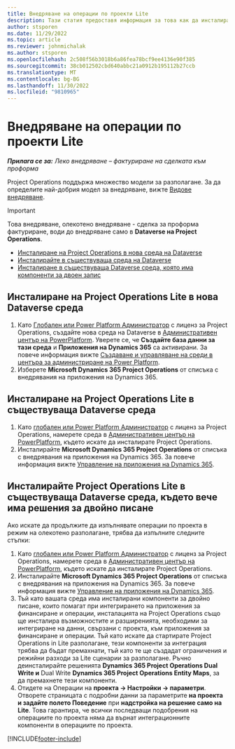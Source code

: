 ```yaml
---
title: Внедряване на операции по проекти Lite
description: Тази статия предоставя информация за това как да инсталирате внедряване на Project Operations lite - сделка за проформа фактуриране.
author: stsporen
ms.date: 11/29/2022
ms.topic: article
ms.reviewer: johnmichalak
ms.author: stsporen
ms.openlocfilehash: 2c508f56b3018b6a86fea78bcf9ee4136e90f385
ms.sourcegitcommit: 38cb012502cbd640abbc21a0912b195112b27ccb
ms.translationtype: MT
ms.contentlocale: bg-BG
ms.lasthandoff: 11/30/2022
ms.locfileid: "9810965"
---
```

# <a name="deploy-project-operations-lite"></a>Внедряване на операции по проекти Lite

_**Прилага се за:** Леко внедряване – фактуриране на сделката към проформа_



Project Operations поддържа множество модели за разполагане. За да определите най-добрия модел за внедряване, вижте [Видове внедряване](determine-deployment-type.md).


> [!IMPORTANT]
> Това внедряване, олекотено внедряване - сделка за проформа фактуриране, води до внедряване само в **Dataverse на Project Operations**.

- [Инсталиране на Project Operations в нова среда на Dataverse](#new)
- [Инсталирайте в съществуваща среда на Dataverse](#existing)
- [Инсталиране в съществуваща Dataverse среда, която има компоненти за двоен запис](#existingdw)



## <a name="install-project-operations-lite-to-a-new-dataverse-environment"></a><a name="new"></a> Инсталиране на Project Operations Lite в нова Dataverse среда

1. Като [Глобален или Power Platform Администратор](/power-platform/admin/global-service-administrators-can-administer-without-license) с лиценз за Project Operations, създайте нова среда на Dataverse в [Административен център на PowerPlatform](https://admin.powerplatform.com). Уверете се, че **Създайте база данни за тази среда** и **Приложения на Dynamics 365** са активирани. За повече информация вижте [Създаване и управляване на среди в центъра за администриране на Power Platform](/power-platform/admin/create-environment#create-an-environment-in-the-power-platform-admin-center).
1. Изберете **Microsoft Dynamics 365 Project Operations** от списъка с внедрявания на приложения на Dynamics 365.


## <a name="install-project-operations-lite-to-an-existing-dataverse-environment"></a><a name="existing"></a> Инсталиране на Project Operations Lite в съществуваща Dataverse среда 
1. Като [глобален или Power Platform Администратор](/power-platform/admin/global-service-administrators-can-administer-without-license) с лиценз за Project Operations, намерете среда в [Административен център на PowerPlatform](https://admin.powerplatform.com), където искате да инсталирате Project Operations.
1. Инсталирайте **Microsoft Dynamics 365 Project Operations** от списъка с внедрявания на приложения на Dynamics 365. За повече информация вижте [Управление на приложения на Dynamics 365](/power-platform/admin/manage-apps).

## <a name="install-project-operations-lite-to-an-existing-dataverse-environment-where-dual-write-solutions-are-already-present"></a><a name="existingdw"></a> Инсталирайте Project Operations Lite в съществуваща Dataverse среда, където вече има решения за двойно писане

Ако искате да продължите да изпълнявате операции по проекта в режим на олекотено разполагане, трябва да изпълните следните стъпки:

1. Като [глобален или Power Platform Администратор](/power-platform/admin/global-service-administrators-can-administer-without-license) с лиценз за Project Operations, намерете среда в [Административен център на PowerPlatform](https://admin.powerplatform.com), където искате да инсталирате Project Operations.
1. Инсталирайте **Microsoft Dynamics 365 Project Operations** от списъка с внедрявания на приложения на Dynamics 365. За повече информация вижте [Управление на приложения на Dynamics 365](/power-platform/admin/manage-apps).
1. Тъй като вашата среда има инсталирани компоненти за двойно писане, които помагат при интегрирането на приложения за финансиране и операции, инсталацията на Project Operations също ще инсталира възможностите и разширенията, необходими за интегриране на данни, свързани с проекта, към приложения за финансиране и операции. Тъй като искате да стартирате Project Operations in Lite разполагане, тези компоненти за интеграция трябва да бъдат премахнати, тъй като те ще създадат ограничения и режийни разходи за Lite сценарии за разполагане. Ръчно деинсталирайте решенията **Dynamics 365 Project Operations Dual Write и** Dual Write **Dynamics 365 Project Operations Entity Maps**, за да премахнете тези компоненти.
1. Отидете на Операции на **проекта -> Настройки -> параметри**. Отворете страницата с подробни данни за параметрите **на проекта и задайте полето Поведение** при **надстройка на решение само на**  **Lite**. Това гарантира, че всички последващи подобрения на операциите по проекта няма да върнат интеграционните компоненти в операциите по проекта.  

[!INCLUDE[footer-include](../includes/footer-banner.md)]
